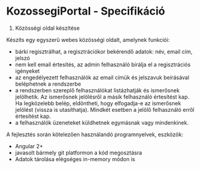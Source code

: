 # KozossegiPortal - Specifikáció

1. Közösségi oldal készítése

Készíts egy egyszerű webes közösségi oldalt, amelynek funkciói:
- bárki regisztrálhat, a regisztrációkor bekérendő adatok: név, email cím, jelszó
- nem kell email értesítés, az admin felhasználó bírálja el a regisztrációs igényeket
- az engedélyezett felhasználók az email címük és jelszavuk beírásával beléphetnek a rendszerbe
- a rendszerben szereplő felhasználókat listázhatják és ismerősnek jelölhetik. Az ismerősnek jelölésről a másik felhasználó értesítést kap. Ha legközelebb belép, eldöntheti, hogy elfogadja-e az ismerősnek jelölést (vissza is utasíthatja). Mindkét esetben a jelölő felhasználó erről értesítést kap.
- a felhasználók üzeneteket küldhetnek egymásnak vagy mindenkinek.

A fejlesztés során kötelezően használandó programnyelvek, eszközök:
- Angular 2+
- javasolt bármely git platformon a kód megosztásra
- Adatok tárolása elégséges in-memory módon is
